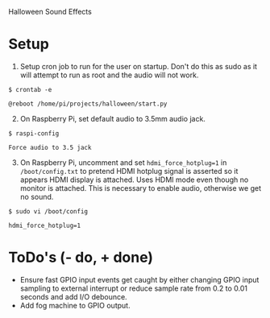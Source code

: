 Halloween Sound Effects

# Setup 

1. Setup cron job to run for the user on startup.  Don't do this as sudo as it will attempt to run as root and the audio will not work.
```
$ crontab -e

@reboot /home/pi/projects/halloween/start.py
```

2. On Raspberry Pi, set default audio to 3.5mm audio jack.
```
$ raspi-config

Force audio to 3.5 jack
```

3. On Raspberry Pi, uncomment and set `hdmi_force_hotplug=1` in `/boot/config.txt` to pretend HDMI hotplug signal is asserted so it appears HDMI display is attached.  Uses HDMI mode even though no monitor is attached.  This is necessary to enable audio, otherwise we get no sound.
```
$ sudo vi /boot/config

hdmi_force_hotplug=1
```


# ToDo's (- do, + done)
- Ensure fast GPIO input events get caught by either changing GPIO input sampling to external interrupt or reduce sample rate from 0.2 to 0.01 seconds and add I/O debounce. 
- Add fog machine to GPIO output.



